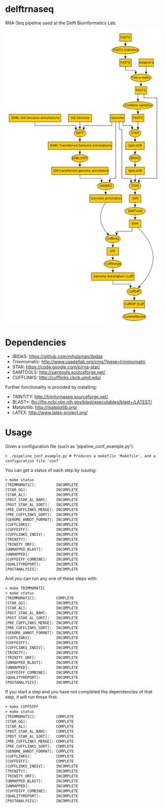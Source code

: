 delftrnaseq
===========

RNA-Seq pipeline used at the Delft Bioinformatics Lab.

![An outline of what the pipeline can (or will) be able to produce](/delftrnaseq.png)

Dependencies
=============

  * IBIDAS: https://github.com/mhulsman/ibidas
  * Trimmomatic: http://www.usadellab.org/cms/?page=trimmomatic
  * STAR: https://code.google.com/p/rna-star/
  * SAMTOOLS: http://samtools.sourceforge.net/
  * CUFFLINKS: http://cufflinks.cbcb.umd.edu/

Further functionality is provided by installing:
  * TRINTITY: http://trinityrnaseq.sourceforge.net/
  * BLAST+: ftp://ftp.ncbi.nlm.nih.gov/blast/executables/blast+/LATEST/
  * Matplotlib: http://matplotlib.org/
  * LATEX: http://www.latex-project.org/

Usage
=========

Given a configuration file (such as 'pipeline_conf_example.py'):

```
> ./pipeline_conf_example.py # Produces a makefile 'Makefile', and a configuration file 'conf'
```
You can get a status of each step by issuing:
```
> make status
[TRIMMOMATIC]:         INCOMPLETE
[STAR_GG]:             INCOMPLETE
[STAR_AL]:             INCOMPLETE
[POST_STAR_AL_BAM]:    INCOMPLETE
[POST_STAR_AL_SORT]:   INCOMPLETE
[PRE_CUFFLINKS_MERGE]: INCOMPLETE
[PRE_CUFFLINKS_SORT]:  INCOMPLETE
[GENOME_ANNOT_FORMAT]: INCOMPLETE
[CUFFLINKS]:           INCOMPLETE
[CUFFDIFF]:            INCOMPLETE
[CUFFLINKS_INDIV]:     INCOMPLETE
[TRINITY]:             INCOMPLETE
[TRINITY_ORF]:         INCOMPLETE
[UNMAPPED_BLAST]:      INCOMPLETE
[UNMAPPED]:            INCOMPLETE
[CUFFDIFF_COMBINE]:    INCOMPLETE
[QUALITYREPORT]:       INCOMPLETE
[POSTANALYSIS]:        INCOMPLETE
```
And you can run any one of these steps with:
```shel
> make TRIMMOMATIC
> make status
[TRIMMOMATIC]:         COMPLETE
[STAR_GG]:             INCOMPLETE
[STAR_AL]:             INCOMPLETE
[POST_STAR_AL_BAM]:    INCOMPLETE
[POST_STAR_AL_SORT]:   INCOMPLETE
[PRE_CUFFLINKS_MERGE]: INCOMPLETE
[PRE_CUFFLINKS_SORT]:  INCOMPLETE
[GENOME_ANNOT_FORMAT]: INCOMPLETE
[CUFFLINKS]:           INCOMPLETE
[CUFFDIFF]:            INCOMPLETE
[CUFFLINKS_INDIV]:     INCOMPLETE
[TRINITY]:             INCOMPLETE
[TRINITY_ORF]:         INCOMPLETE
[UNMAPPED_BLAST]:      INCOMPLETE
[UNMAPPED]:            INCOMPLETE
[CUFFDIFF_COMBINE]:    INCOMPLETE
[QUALITYREPORT]:       INCOMPLETE
[POSTANALYSIS]:        INCOMPLETE
```

If you start a step and you have not completed the dependencies of that step, it will run those first:
```
> make CUFFDIFF
> make status
[TRIMMOMATIC]:         COMPLETE
[STAR_GG]:             COMPLETE
[STAR_AL]:             COMPLETE
[POST_STAR_AL_BAM]:    COMPLETE
[POST_STAR_AL_SORT]:   COMPLETE
[PRE_CUFFLINKS_MERGE]: COMPLETE
[PRE_CUFFLINKS_SORT]:  COMPLETE
[GENOME_ANNOT_FORMAT]: COMPLETE
[CUFFLINKS]:           COMPLETE
[CUFFDIFF]:            COMPLETE
[CUFFLINKS_INDIV]:     INCOMPLETE
[TRINITY]:             INCOMPLETE
[TRINITY_ORF]:         INCOMPLETE
[UNMAPPED_BLAST]:      INCOMPLETE
[UNMAPPED]:            INCOMPLETE
[CUFFDIFF_COMBINE]:    INCOMPLETE
[QUALITYREPORT]:       INCOMPLETE
[POSTANALYSIS]:        INCOMPLETE
```
